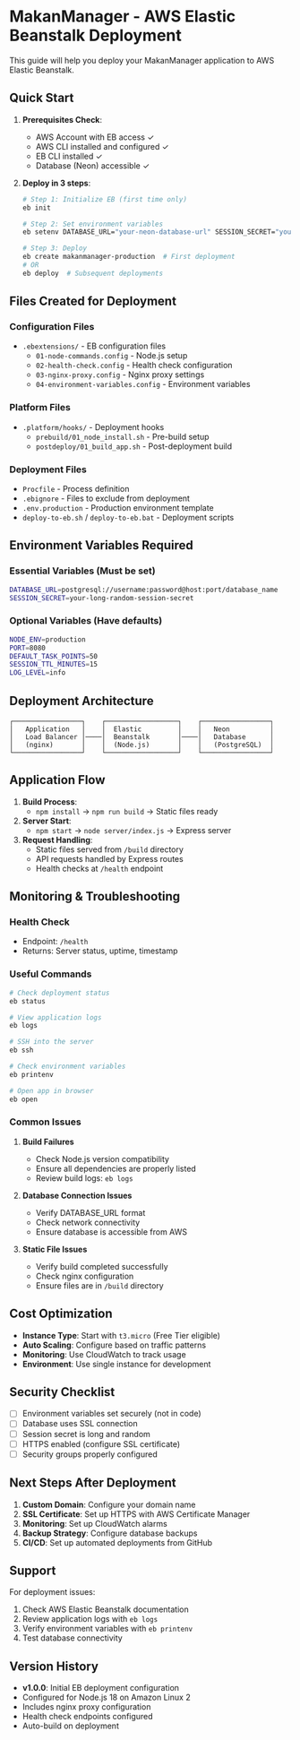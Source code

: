 # MakanManager - AWS Elastic Beanstalk Deployment

This guide will help you deploy your MakanManager application to AWS Elastic Beanstalk.

## Quick Start

1. **Prerequisites Check**:
   - AWS Account with EB access ✓
   - AWS CLI installed and configured ✓
   - EB CLI installed ✓
   - Database (Neon) accessible ✓

2. **Deploy in 3 steps**:
   ```bash
   # Step 1: Initialize EB (first time only)
   eb init

   # Step 2: Set environment variables
   eb setenv DATABASE_URL="your-neon-database-url" SESSION_SECRET="your-random-secret"

   # Step 3: Deploy
   eb create makanmanager-production  # First deployment
   # OR
   eb deploy  # Subsequent deployments
   ```

## Files Created for Deployment

### Configuration Files
- `.ebextensions/` - EB configuration files
  - `01-node-commands.config` - Node.js setup
  - `02-health-check.config` - Health check configuration
  - `03-nginx-proxy.config` - Nginx proxy settings
  - `04-environment-variables.config` - Environment variables

### Platform Files
- `.platform/hooks/` - Deployment hooks
  - `prebuild/01_node_install.sh` - Pre-build setup
  - `postdeploy/01_build_app.sh` - Post-deployment build

### Deployment Files
- `Procfile` - Process definition
- `.ebignore` - Files to exclude from deployment
- `.env.production` - Production environment template
- `deploy-to-eb.sh` / `deploy-to-eb.bat` - Deployment scripts

## Environment Variables Required

### Essential Variables (Must be set)
```bash
DATABASE_URL=postgresql://username:password@host:port/database_name
SESSION_SECRET=your-long-random-session-secret
```

### Optional Variables (Have defaults)
```bash
NODE_ENV=production
PORT=8080
DEFAULT_TASK_POINTS=50
SESSION_TTL_MINUTES=15
LOG_LEVEL=info
```

## Deployment Architecture

```
┌─────────────────┐    ┌──────────────────┐    ┌─────────────────┐
│   Application   │    │  Elastic         │    │   Neon          │
│   Load Balancer │────│  Beanstalk       │────│   Database      │
│   (nginx)       │    │  (Node.js)       │    │   (PostgreSQL)  │
└─────────────────┘    └──────────────────┘    └─────────────────┘
```

## Application Flow

1. **Build Process**: 
   - `npm install` → `npm run build` → Static files ready
2. **Server Start**: 
   - `npm start` → `node server/index.js` → Express server
3. **Request Handling**: 
   - Static files served from `/build` directory
   - API requests handled by Express routes
   - Health checks at `/health` endpoint

## Monitoring & Troubleshooting

### Health Check
- Endpoint: `/health`
- Returns: Server status, uptime, timestamp

### Useful Commands
```bash
# Check deployment status
eb status

# View application logs
eb logs

# SSH into the server
eb ssh

# Check environment variables
eb printenv

# Open app in browser
eb open
```

### Common Issues

1. **Build Failures**
   - Check Node.js version compatibility
   - Ensure all dependencies are properly listed
   - Review build logs: `eb logs`

2. **Database Connection Issues**
   - Verify DATABASE_URL format
   - Check network connectivity
   - Ensure database is accessible from AWS

3. **Static File Issues**
   - Verify build completed successfully
   - Check nginx configuration
   - Ensure files are in `/build` directory

## Cost Optimization

- **Instance Type**: Start with `t3.micro` (Free Tier eligible)
- **Auto Scaling**: Configure based on traffic patterns
- **Monitoring**: Use CloudWatch to track usage
- **Environment**: Use single instance for development

## Security Checklist

- [ ] Environment variables set securely (not in code)
- [ ] Database uses SSL connection
- [ ] Session secret is long and random
- [ ] HTTPS enabled (configure SSL certificate)
- [ ] Security groups properly configured

## Next Steps After Deployment

1. **Custom Domain**: Configure your domain name
2. **SSL Certificate**: Set up HTTPS with AWS Certificate Manager
3. **Monitoring**: Set up CloudWatch alarms
4. **Backup Strategy**: Configure database backups
5. **CI/CD**: Set up automated deployments from GitHub

## Support

For deployment issues:
1. Check AWS Elastic Beanstalk documentation
2. Review application logs with `eb logs`
3. Verify environment variables with `eb printenv`
4. Test database connectivity

## Version History

- **v1.0.0**: Initial EB deployment configuration
- Configured for Node.js 18 on Amazon Linux 2
- Includes nginx proxy configuration
- Health check endpoints configured
- Auto-build on deployment